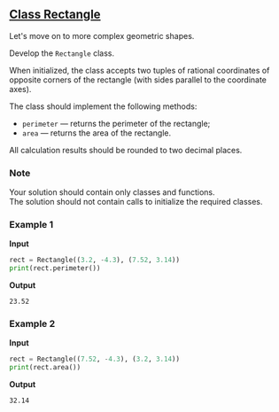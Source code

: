 ## [Class Rectangle](../../../solutions/5.1/51_e.py)

Let's move on to more complex geometric shapes.

Develop the `Rectangle` class.

When initialized, the class accepts two tuples of rational coordinates of opposite corners of the rectangle (with sides parallel to the coordinate axes).

The class should implement the following methods:

- `perimeter` — returns the perimeter of the rectangle;
- `area` — returns the area of the rectangle.

All calculation results should be rounded to two decimal places.

### Note

Your solution should contain only classes and functions.\
The solution should not contain calls to initialize the required classes.

### Example 1

__Input__
```python
rect = Rectangle((3.2, -4.3), (7.52, 3.14))
print(rect.perimeter())
```

__Output__
```plaintext
23.52
```

### Example 2

__Input__
```python
rect = Rectangle((7.52, -4.3), (3.2, 3.14))
print(rect.area())
```

__Output__
```plaintext
32.14
```